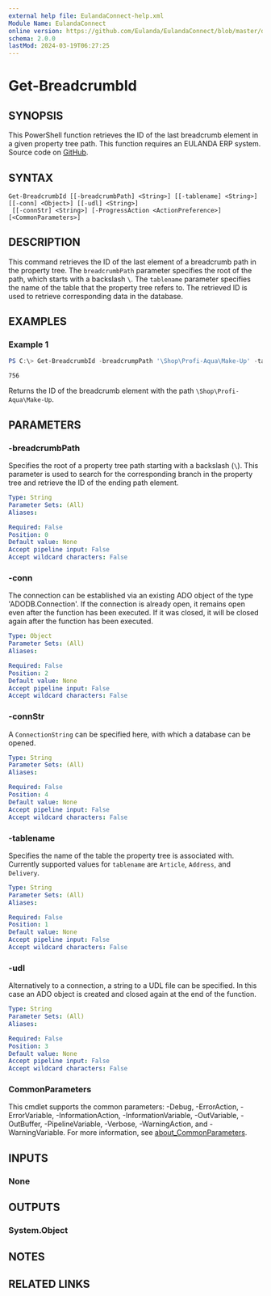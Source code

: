 ```yaml
---
external help file: EulandaConnect-help.xml
Module Name: EulandaConnect
online version: https://github.com/Eulanda/EulandaConnect/blob/master/docs/Get-BreadcrumbId.md
schema: 2.0.0
lastMod: 2024-03-19T06:27:25
---
```


# Get-BreadcrumbId

## SYNOPSIS
This PowerShell function retrieves the ID of the last breadcrumb element in a given property tree path. This function requires an EULANDA ERP system. Source code on [GitHub](https://github.com/Eulanda/EulandaConnect/blob/master/source/public/Get-BreadcrumbId.ps1).

## SYNTAX

```
Get-BreadcrumbId [[-breadcrumbPath] <String>] [[-tablename] <String>] [[-conn] <Object>] [[-udl] <String>]
 [[-connStr] <String>] [-ProgressAction <ActionPreference>] [<CommonParameters>]
```

## DESCRIPTION
This command retrieves the ID of the last element of a breadcrumb path in the property tree. The `breadcrumbPath` parameter specifies the root of the path, which starts with a backslash `\`. The `tablename` parameter specifies the name of the table that the property tree refers to. The retrieved ID is used to retrieve corresponding data in the database.

## EXAMPLES

### Example 1
```powershell
PS C:\> Get-BreadcrumbId -breadcrumpPath '\Shop\Profi-Aqua\Make-Up' -tablename 'Article' -udl 'C:\temp\Eulanda_1 JohnDoe.udl'
```

```
756
```

Returns the ID of the breadcrumb element with the path `\Shop\Profi-Aqua\Make-Up`.

## PARAMETERS

### -breadcrumbPath
Specifies the root of a property tree path starting with a backslash (`\`). This parameter is used to search for the corresponding branch in the property tree and retrieve the ID of the ending path element.

```yaml
Type: String
Parameter Sets: (All)
Aliases:

Required: False
Position: 0
Default value: None
Accept pipeline input: False
Accept wildcard characters: False
```

### -conn
The connection can be established via an existing ADO object of the type 'ADODB.Connection'. If the connection is already open, it remains open even after the function has been executed. If it was closed, it will be closed again after the function has been executed.

```yaml
Type: Object
Parameter Sets: (All)
Aliases:

Required: False
Position: 2
Default value: None
Accept pipeline input: False
Accept wildcard characters: False
```

### -connStr
A `ConnectionString` can be specified here, with which a database can be opened.

```yaml
Type: String
Parameter Sets: (All)
Aliases:

Required: False
Position: 4
Default value: None
Accept pipeline input: False
Accept wildcard characters: False
```

### -tablename
Specifies the name of the table the property tree is associated with. Currently supported values for `tablename` are `Article`, `Address`, and `Delivery`.

```yaml
Type: String
Parameter Sets: (All)
Aliases:

Required: False
Position: 1
Default value: None
Accept pipeline input: False
Accept wildcard characters: False
```

### -udl
Alternatively to a connection, a string to a UDL file can be specified. In this case an ADO object is created and closed again at the end of the function.

```yaml
Type: String
Parameter Sets: (All)
Aliases:

Required: False
Position: 3
Default value: None
Accept pipeline input: False
Accept wildcard characters: False
```


### CommonParameters
This cmdlet supports the common parameters: -Debug, -ErrorAction, -ErrorVariable, -InformationAction, -InformationVariable, -OutVariable, -OutBuffer, -PipelineVariable, -Verbose, -WarningAction, and -WarningVariable. For more information, see [about_CommonParameters](http://go.microsoft.com/fwlink/?LinkID=113216).

## INPUTS

### None

## OUTPUTS

### System.Object
## NOTES

## RELATED LINKS


